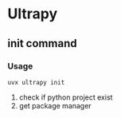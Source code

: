 # Ultrapy

## init command

### Usage

```
uvx ultrapy init
```

1. check if python project exist
2. get package manager
